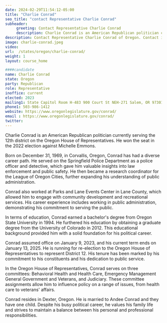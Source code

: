 ```yaml
---
date: 2024-02-29T11:54:12-05:00
title: "Charlie Conrad"
seo_title: "contact Representative Charlie Conrad"
subheader:
     greeting: Contact Representative Charlie Conrad
     description: Charlie Conrad is an American Republican politician currently serving the 12th district on the Oregon House of Representatives. He won the seat in the 2022 election against Michelle Emmons.
description: Contact Representative Charlie Conrad of Oregon. Contact information for Charlie Conrad includes email address, phone number, and mailing address.
image: charlie-conrad.jpeg
video:
url:  /states/oregon/charlie-conrad/
weight: 1
layout: course_home

####candidate
name: Charlie Conrad
state: Oregon
party: Republican
role: Representative
inoffice: current
elected: 2023
mailing1: State Capitol Room H-483 900 Court St NEH-271 Salem, OR 97301
phone1: 503-986-1412
website: https://www.oregonlegislature.gov/conrad/
email : https://www.oregonlegislature.gov/conrad/
twitter:
---
```


Charlie Conrad is an American Republican politician currently serving the 12th district on the Oregon House of Representatives. He won the seat in the 2022 election against Michelle Emmons.

Born on December 31, 1969, in Corvallis, Oregon, Conrad has had a diverse career path. He served on the Springfield Police Department as a police officer and detective, which gave him valuable insights into law enforcement and public safety. He then became a research coordinator for the League of Oregon Cities, further expanding his understanding of public administration.

Conrad also worked at Parks and Lane Events Center in Lane County, which allowed him to engage with community development and recreational services. His career experience includes working in public administration, demonstrating his commitment to serving the public.

In terms of education, Conrad earned a bachelor's degree from Oregon State University in 1994. He furthered his education by obtaining a graduate degree from the University of Colorado in 2012. This educational background provided him with a solid foundation for his political career.

Conrad assumed office on January 9, 2023, and his current term ends on January 13, 2025. He is running for re-election to the Oregon House of Representatives to represent District 12. His tenure has been marked by his commitment to his constituents and his dedication to public service.

In the Oregon House of Representatives, Conrad serves on three committees: Behavioral Health and Health Care, Emergency Management General Government and Veterans, and Judiciary. These committee assignments allow him to influence policy on a range of issues, from health care to veterans' affairs.

Conrad resides in Dexter, Oregon. He is married to Andee Conrad and they have one child. Despite his busy political career, he values his family life and strives to maintain a balance between his personal and professional responsibilities.
